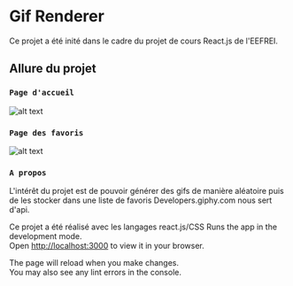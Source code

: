 # Gif Renderer

Ce projet a été inité dans le cadre du projet de cours React.js de l'EEFREI.

##  Allure du projet
### `Page d'accueil`
![alt text](https://i.imgur.com/VybQFVn.png)

### `Page des favoris`
![alt text](https://i.imgur.com/By31o27.png)

### `A propos`

L'intérêt du projet est de pouvoir générer des gifs de manière aléatoire puis de les stocker dans une liste de favoris 
Developers.giphy.com nous sert d'api.

Ce projet a été réalisé avec les langages react.js/CSS
Runs the app in the development mode.\
Open [http://localhost:3000](http://localhost:3000) to view it in your browser.

The page will reload when you make changes.\
You may also see any lint errors in the console.

